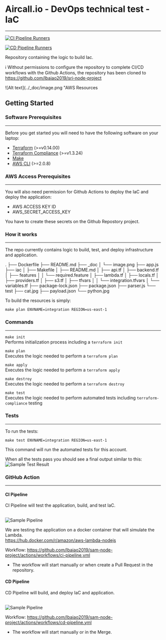 # Aircall.io - DevOps technical test - IaC
--------------------------------

[![CI Pipeline Runners](https://github.com/lbaiao2019/sri-node-project/blob/main/.github/workflows/ci-pipeline.yml/badge.svg)](https://github.com/lbaiao2019/sri-node-project/blob/main/.github/workflows/ci-pipeline.yml)

[![CD Pipeline Runners](https://github.com/lbaiao2019/sri-node-project/blob/main/.github/workflows/cd-pipeline.ymlbadge.svg)](https://github.com/lbaiao2019/sri-node-project/blob/main/.github/workflows/cd-pipeline.yml)

Repository containing the logic to build Iac.

ℹ️ Without permissions to configure the repository to complete CI/CD workflows with the Github Actions, the repository has been cloned to https://github.com/lbaiao2019/sri-node-project


![Alt text](../_doc/image.png "AWS Resources


## Getting Started 
### Software Prerequisites
--------------------------
 Before you get started you will need to have the following software on your laptop:      
      
* [Terraform](https://www.terraform.io/downloads.html) (>=v0.14.00)
* [Terraform Compliance](https://terraform-compliance.com/pages/installation/pip.html) (>=v1.3.24)
* [Make](https://www.gnu.org/software/make/)      
* [AWS CLI](https://docs.aws.amazon.com/cli/latest/userguide/install-cliv2.html) (>=2.0.8)

### AWS Access Prerequisites 
----------------------------
You will also need permission for Github Actions to deploy the IaC and deploy the application:

* AWS ACCESS KEY ID 
* AWS_SECRET_ACCESS_KEY

You have to create these secrets on the Github Repostory project.

### How it works
----------------
The repo currently contains logic to build, test, and deploy infrastructure and application.

.
├── Dockerfile
├── README.md
├── _doc
│   └── image.png
├── app.js
├── iac
│   ├── Makefile
│   ├── README.md
│   ├── api.tf
│   ├── backend.tf
│   ├── features
│   │   └── required.feature
│   ├── lambda.tf
│   ├── locals.tf
│   ├── providers.tf
│   ├── s3.tf
│   ├── tfvars
│   │   └── integration.tfvars
│   └── variables.tf
├── package-lock.json
├── package.json
├── parser.js
└── test
    ├── cat.jpg
    ├── payload.json
    └── python.jpg


To build the resources is simply:
```shell script
make plan ENVNAME=integration REGION=us-east-1
```

### Commands
------------
`make init`
<br />Performs initialization process including a `terraform init`

`make plan`
<br />Executes the logic needed to perform a `terraform plan`

`make apply`
<br />Executes the logic needed to perform a `terraform apply`

`make destroy`
<br />Executes the logic needed to perform a `terraform destroy`

`make test`
<br />Executes the logic needed to perform automated tests including `terraform-compliance` testing

### Tests 
--------- 
To run the tests:

```shell script
make test ENVNAME=integration REGION=us-east-1
```

This command will run the automated tests for this account.

When all the tests pass you should see a final output similar to this:
<br />![Sample Test Result](../_docs/test-result.png)

### GitHub Action 
--------- 

#### CI Pipeline

CI Pipeline will test the application, build, and test IaC.

<br />![Sample Pipeline](../_docs/ci_pipeline.png)

We are testing the application on a docker container that will simulate the Lambda.
<br />https://hub.docker.com/r/amazon/aws-lambda-nodejs

Workflow: https://github.com/lbaiao2019/sam-node-project/actions/workflows/ci-pipeline.yml

* The workflow will start manually or when create a Pull Request in the repository.

#### CD Pipeline

CD Pipeline will build, and deploy IaC and application.

<br />![Sample Pipeline](../_docs/cd_pipeline.png)

Workflow: https://github.com/lbaiao2019/sam-node-project/actions/workflows/cd-pipeline.yml

* The workflow will start manually or in the Merge.

